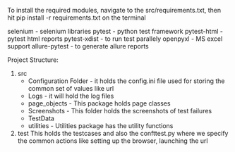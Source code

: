 To install the required modules, navigate to the
src/requirements.txt, then hit
pip install -r requirements.txt on the terminal

selenium - selenium libraries
pytest - python test framework
pytest-html - pytest html reports
pytest-xdist - to run test parallely 
openpyxl - MS excel support
allure-pytest - to generate allure reports


Project Structure:
1. src
    - Configuration Folder - it holds the config.ini file used for storing the common set of values like url
    - Logs - it will hold the log files
    - page_objects - This package holds page classes
    - Screenshots - This folder holds the screenshots of test failures
    - TestData
    - utilities - Utilities package has the utility functions
2. test
    This holds the testcases and also the confttest.py where we specify the common actions like setting up the browser, launching the url 
   